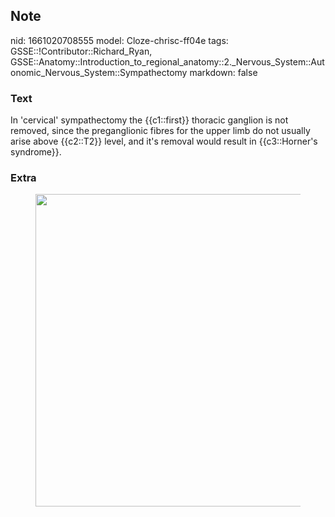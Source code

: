 ## Note
nid: 1661020708555
model: Cloze-chrisc-ff04e
tags: GSSE::!Contributor::Richard_Ryan, GSSE::Anatomy::Introduction_to_regional_anatomy::2._Nervous_System::Autonomic_Nervous_System::Sympathectomy
markdown: false

### Text
<div class="toggle">
  In 'cervical' sympathectomy the {{c1::first}} thoracic ganglion
  is not removed, since the preganglionic fibres for the upper limb
  do not usually arise above {{c2::T2}} level, and it's removal
  would result in {{c3::Horner's syndrome}}.
</div>

### Extra
<figure id="1b0042a9-4fd1-4873-b205-c78998ff59c3" class="image">
  <a href= 
  "Sympathectomy%20a648469490024f0fa422f92b60599d55/Untitled.png"><img style="width:500px"
  src="291186ddf3012d4bdd8ff36c7ced29b788700d41.png"></a>
</figure>
